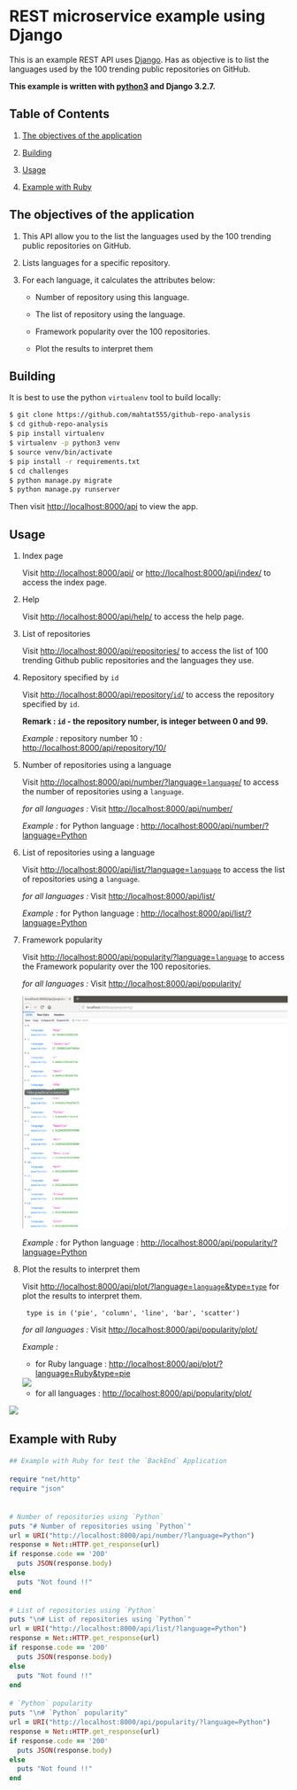 

# REST microservice example using Django

<rb>

This is an example REST API uses [Django](https://www.djangoproject.com/). Has as objective is to list the languages used by the 100 trending public repositories on GitHub.

**This example is written with [python3](https://www.python.org/) and Django 3.2.7.**

<rb>

## Table of Contents

<rb>

1. [The objectives of the application](#obj)

2. [Building](#bui)

3. [Usage](#usg)

4. [Example with Ruby](#ruby)

<rb>

<a name="obj"></a>
## The objectives of the application

<rb>

1. This API allow you to the list the languages used by the 100 trending public repositories on GitHub.

2. Lists languages for a specific repository.

3. For each language, it calculates the attributes below:

	-	Number of repository using this language.

	-	The list of repository using the language.

	-	Framework popularity over the 100 repositories.

	-	Plot the results to interpret them

<rb>


<a name="bui"></a>
## Building

<rb>

It is best to use the python `virtualenv` tool to build locally:

```sh
$ git clone https://github.com/mahtat555/github-repo-analysis
$ cd github-repo-analysis
$ pip install virtualenv
$ virtualenv -p python3 venv
$ source venv/bin/activate
$ pip install -r requirements.txt
$ cd challenges
$ python manage.py migrate
$ python manage.py runserver
```

Then visit [http://localhost:8000/api](http://localhost:8000/api)
to view the app.

<rb>

<a name="usg"></a>
## Usage

1.  Index page

	Visit [http://localhost:8000/api/](http://127.0.0.1:8000/api/) or [http://localhost:8000/api/index/](http://127.0.0.1:8000/api/index/) to access the index page.

2. Help

	Visit [http://localhost:8000/api/help/](http://127.0.0.1:8000/api/help/)  to access the help page.

3.  List of repositories

	Visit [http://localhost:8000/api/repositories/](http://127.0.0.1:8000/api/repositories/) to access the list of 100 trending Github public repositories and the  languages they use.

4. Repository specified by `id`

	Visit [http://localhost:8000/api/repository/`id`/]() to access the repository specified by `id`.


	**Remark :  `id` - the repository number, is integer between 0 and 99.**

	<rb>

	*Example :*
		repository number 10 : [http://localhost:8000/api/repository/10/](http://localhost:8000/api/repository/10/)

5. Number of repositories using a language

	Visit [http://localhost:8000/api/number/?language=`language`/]() to access the number of repositories using a `language`.

	*for all languages :* Visit [http://localhost:8000/api/number/](http://127.0.0.1:8000/api/number/)

	*Example :*
		for Python language : [http://localhost:8000/api/number/?language=Python](http://localhost:8000/api/number/?language=Python)

6.  List of repositories using a language

	Visit [http://localhost:8000/api/list/?language=`language`]() to access the list of repositories using a `language`.

	*for all languages :* Visit [http://localhost:8000/api/list/](http://127.0.0.1:8000/api/list/)

	*Example :*
		for Python language : [http://localhost:8000/api/list/?language=Python](http://localhost:8000/api/list/?language=Python)

7. Framework popularity

	Visit [http://localhost:8000/api/popularity/?language=`language`]() to access the Framework popularity over the 100 repositories.

	*for all languages :* Visit [http://localhost:8000/api/popularity/](http://127.0.0.1:8000/api/popularity/)


	<img src='challenges/img/popularity.png'/>


	*Example :*
		for Python language : [http://localhost:8000/api/popularity/?language=Python](http://localhost:8000/api/popularity/?language=Python)

8. Plot the results to interpret them

	Visit [http://localhost:8000/api/plot/?language=`language`&type=`type`]() for  plot the results to interpret them.


	```
	 type is in ('pie', 'column', 'line', 'bar', 'scatter')
	 ```



	*for all languages :* Visit [http://localhost:8000/api/popularity/plot/](http://127.0.0.1:8000/api/popularity/plot/)


	*Example :*



    -	for Ruby language : [http://localhost:8000/api/plot/?language=Ruby&type=pie](http://localhost:8000/api/popularity/plot/?language=Ruby&type=pie)


      <img src='challenges/img/ruby_plot.png'/>


    -	for all languages :   [http://localhost:8000/api/popularity/plot/](http://localhost:8000/api/popularity/plot/)


    <rb>


<img src='challenges/img/all_plot.png'/>

<rb>

<a name="ruby"></a>
## Example with Ruby

```ruby
## Example with Ruby for test the `BackEnd` Application

require "net/http"
require "json"


# Number of repositories using `Python`
puts "# Number of repositories using `Python`"
url = URI("http://localhost:8000/api/number/?language=Python")
response = Net::HTTP.get_response(url)
if response.code == '200'
  puts JSON(response.body)
else
  puts "Not found !!"
end

# List of repositories using `Python`
puts "\n# List of repositories using `Python`"
url = URI("http://localhost:8000/api/list/?language=Python")
response = Net::HTTP.get_response(url)
if response.code == '200'
  puts JSON(response.body)
else
  puts "Not found !!"
end

# `Python` popularity
puts "\n# `Python` popularity"
url = URI("http://localhost:8000/api/popularity/?language=Python")
response = Net::HTTP.get_response(url)
if response.code == '200'
  puts JSON(response.body)
else
  puts "Not found !!"
end
```
